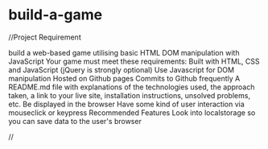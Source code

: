 # build-a-game

//Project Requirement 

build a web-based game utilising basic HTML DOM manipulation with JavaScript
Your game must meet these requirements:
Built with HTML, CSS and JavaScript (jQuery is strongly optional)
Use Javascript for DOM manipulation
Hosted on Github pages
Commits to Github frequently
A README.md file with explanations of the technologies used, the approach taken, a link to your live site, installation instructions, unsolved problems, etc.
Be displayed in the browser
Have some kind of user interaction via mouseclick or keypress
Recommended Features
Look into localstorage so you can save data to the user's browser

//

